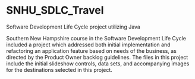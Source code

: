# SNHU_SDLC_Travel
Software Development Life Cycle project utilizing Java

Southern New Hampshire course in the Software Development Life Cycle included a project which addressed both initial implementation and refactoring an application feature based on needs of the business,
as directed by the Product Owner backlog guidelines. The files in this project include the initial slideshow controls, data sets, and accompanying images for the destinations selected in this project. 
